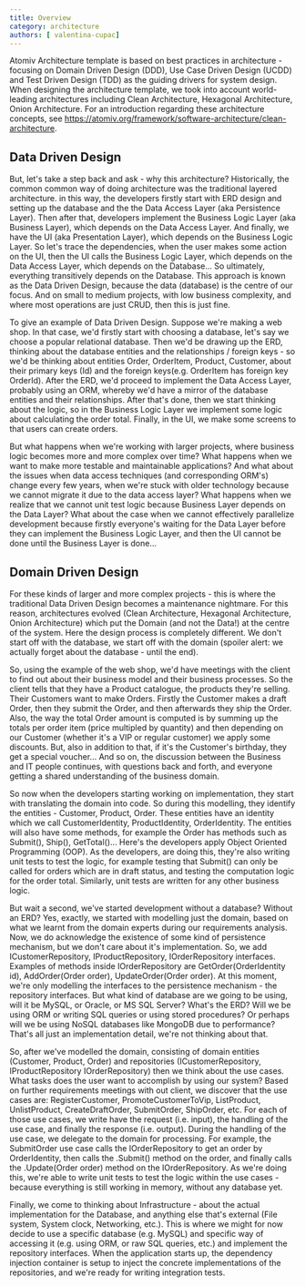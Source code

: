 ```yaml
---
title: Overview
category: architecture
authors: [ valentina-cupac]
---
```


Atomiv Architecture template is based on best practices in architecture - focusing on Domain Driven Design (DDD), Use Case Driven Design (UCDD) and Test Driven Design (TDD) as the guiding drivers for system design. When designing the architecture template, we took into account world-leading architectures including Clean Architecture, Hexagonal Architecture, Onion Architecture. For an introduction regarding these architecture concepts, see https://atomiv.org/framework/software-architecture/clean-architecture.

## Data Driven Design

But, let's take a step back and ask - why this architecture? Historically, the common common way of doing architecture was the traditional layered architecture. in this way, the developers firstly start with ERD design and setting up the database and the the Data Access Layer (aka Persistence Layer). Then after that, developers implement the Business Logic Layer (aka Business Layer), which depends on the Data Access Layer. And finally, we have the UI (aka Presentation Layer), which depends on the Business Logic Layer. So let's trace the dependencies, when the user makes some action on the UI, then the UI calls the Business Logic Layer, which depends on the Data Access Layer, which depends on the Database... So ultimately, everything transitively depends on the Database. This approach is known as the Data Driven Design, because the data (database) is the centre of our focus. And on small to medium projects, with low business complexity, and where most operations are just CRUD, then this is just fine.

To give an example of Data Driven Design. Suppose we're making a web shop. In that case, we'd firstly start with choosing a database, let's say we choose a popular relational database. Then we'd be drawing up the ERD, thinking about the database entities and the relationships / foreign keys - so we'd be thinking about entities Order, OrderItem, Product, Customer, about their primary keys (Id) and the foreign keys(e.g. OrderItem has foreign key OrderId). After the ERD, we'd proceed to implement the Data Access Layer, probably using an ORM, whereby we'd have a mirror of the database entities and their relationships. After that's done, then we start thinking about the logic, so in the Business Logic Layer we implement some logic about calculating the order total. Finally, in the UI, we make some screens to that users can create orders.

But what happens when we're working with larger projects, where business logic becomes more and more complex over time? What happens when we want to make more testable and maintainable applications? And what about the issues when data access techniques (and corresponding ORM's) change every few years, when we're stuck with older technology because we cannot migrate it due to the data access layer? What happens when we realize that we cannot unit test logic because Business Layer depends on the Data Layer? What about the case when we cannot effectively parallelize development because firstly everyone's waiting for the Data Layer before they can implement the Business Logic Layer, and then the UI cannot be done until the Business Layer is done... 

## Domain Driven Design

For these kinds of larger and more complex projects - this is where the traditional Data Driven Design becomes a maintenance nightmare. For this reason, architectures evolved (Clean Architecture, Hexagonal Architecture, Onion Architecture) which put the Domain (and not the Data!) at the centre of the system. Here the design process is completely different. We don't start off with the database, we start off with the domain (spoiler alert: we actually forget about the database - until the end). 

So, using the example of the web shop, we'd have meetings with the client to find out about their business model and their business processes. So the client tells that they have a Product catalogue, the products they're selling. Their Customers want to make Orders. Firstly the Customer makes a draft Order, then they submit the Order, and then afterwards they ship the Order. Also, the way the total Order amount is computed is by summing up the totals per order item (price multipled by quantity) and then depending on our Customer (whether it's a VIP or regular customer) we apply some discounts. But, also in addition to that, if it's the Customer's birthday, they get a special voucher... And so on, the discussion between the Business and IT people continues, with questions back and forth, and everyone getting a shared understanding of the business domain.

So now when the developers starting working on implementation, they start with translating the domain into code. So during this modelling, they identify the entities - Customer, Product, Order. These entities have an identity which we call CustomerIdentity, ProductIdentity, OrderIdentity. The entities will also have some methods, for example the Order has methods such as Submit(), Ship(), GetTotal()... Here's the developers apply Object Oriented Programming (OOP). As the developers, are doing this, they're also writing unit tests to test the logic, for example testing that Submit() can only be called for orders which are in draft status, and testing the computation logic for the order total. Similarly, unit tests are written for any other business logic.

But wait a second, we've started development without a database? Without an ERD? Yes, exactly, we started with modelling just the domain, based on what we learnt from the domain experts during our requirements analysis. Now, we do acknowledge the existence of some kind of persistence mechanism, but we don't care about it's implementation. So, we add ICustomerRepository, IProductRepository, IOrderRepository interfaces. Examples of methods inside IOrderRepository are GetOrder(OrderIdentity id), AddOrder(Order order), UpdateOrder(Order order). At this moment, we're only modelling the interfaces to the persistence mechanism - the repository interfaces. But what kind of database are we going to be using, will it be MySQL, or Oracle, or MS SQL Server? What's the ERD? Will we be using ORM or writing SQL queries or using stored procedures? Or perhaps will we be using NoSQL databases like MongoDB due to performance? That's all just an implementation detail, we're not thinking about that.

So, after we've modelled the domain, consisting of domain entities (Customer, Product, Order) and repositories (ICustomerRepository, IProductRepository IOrderRepository) then we think about the use cases. What tasks does the user want to accomplish by using our system? Based on further requirements meetings with out client, we discover that the use cases are: RegisterCustomer, PromoteCustomerToVip, ListProduct, UnlistProduct, CreateDraftOrder, SubmitOrder, ShipOrder, etc. For each of those use cases, we write have the request (i.e. input), the handling of the use case, and finally the response (i.e. output). During the handling of the use case, we delegate to the domain for processing. For example, the SubmitOrder use case calls the IOrderRepository to get an order by OrderIdentity, then calls the .Submit() method on the order, and finally calls the .Update(Order order) method on the IOrderRepository. As we're doing this, we're able to write unit tests to test the logic within the use cases - because everything is still working in memory, without any database yet.

Finally, we come to thinking about Infrastructure - about the actual implementation for the Database, and anything else that's external (File system, System clock, Networking, etc.). This is where we might for now decide to use a specific database (e.g. MySQL) and specific way of accessing it (e.g. using ORM, or raw SQL queries, etc.) and implement the repository interfaces. When the application starts up, the dependency injection container is setup to inject the concrete implementations of the repositories, and we're ready for writing integration tests. 
